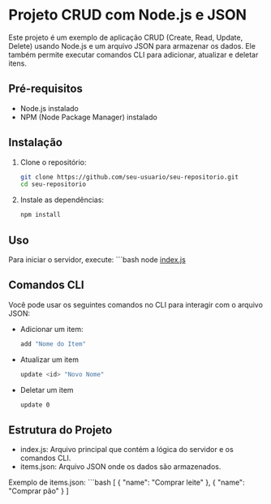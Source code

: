 # Projeto CRUD com Node.js e JSON

Este projeto é um exemplo de aplicação CRUD (Create, Read, Update, Delete) usando Node.js e um arquivo JSON para armazenar os dados. Ele também permite executar comandos CLI para adicionar, atualizar e deletar itens.

## Pré-requisitos

- Node.js instalado
- NPM (Node Package Manager) instalado

## Instalação

1. Clone o repositório:
   ```bash
   git clone https://github.com/seu-usuario/seu-repositorio.git
   cd seu-repositorio

2. Instale as dependências:
   ```bash
   npm install

## Uso
Para iniciar o servidor, execute:
    ```bash
    node [index.js](http://_vscodecontentref_/0)

## Comandos CLI
Você pode usar os seguintes comandos no CLI para interagir com o arquivo JSON:
- Adicionar um item:
    ```bash
    add "Nome do Item"

- Atualizar um item
    ```bash
    update <id> "Novo Nome"

- Deletar um item
    ```bash
    update 0

## Estrutura do Projeto
- index.js: Arquivo principal que contém a lógica do servidor e os comandos CLI.
- items.json: Arquivo JSON onde os dados são armazenados.

Exemplo de items.json:
    ```bash
    [
        {
            "name": "Comprar leite"
        },
        {
            "name": "Comprar pão"
        }
    ]